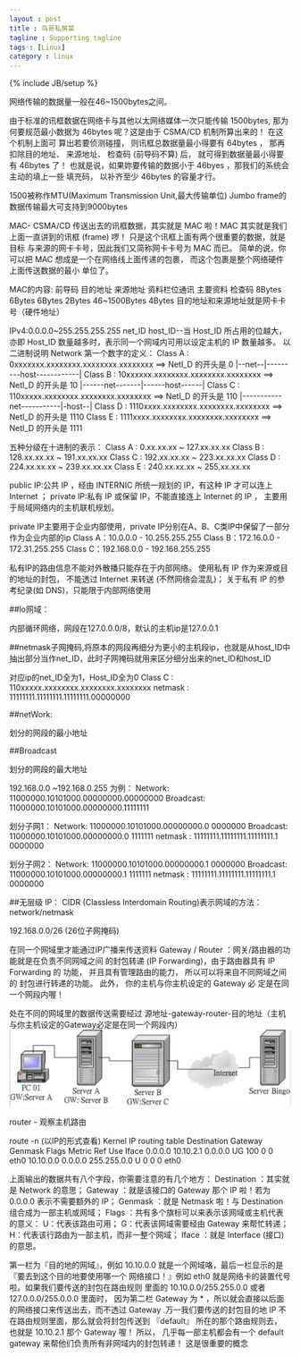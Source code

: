 ```yaml
---
layout : post
title : 鸟哥私房菜
tagline : Supporting tagline
tags : [Linux]
category : linux
---
```

{% include JB/setup %}

网络传输的数据量一般在46~1500bytes之间。 

由于标准的讯框数据在网络卡与其他以太网络媒体一次只能传输 1500bytes,
那为何要规范最小数据为 46bytes 呢？这是由于 CSMA/CD 机制所算出来的！ 在这个机制上面可
算出若要侦测碰撞， 则讯框总数据量最小得要有 64bytes ， 那再扣除目的地址、
来源地址、 检查码 (前导码不算) 后， 就可得到数据量最小得要有 46bytes 了！
也就是说，如果妳要传输的数据小于 46byes ，那我们的系统会主动的填上一些
填充码， 以补齐至少 46bytes 的容量才行。

1500被称作MTU(Maximum Transmission Unit,最大传输单位)
Jumbo frame的数据传输最大可支持到9000bytes

MAC- CSMA/CD 传送出去的讯框数据，其实就是 MAC 啦！MAC 其实就是我们
上面一直讲到的讯框 (frame) 啰！ 只是这个讯框上面有两个很重要的数据，就是目标
与来源的网卡卡号，因此我们又简称网卡卡号为 MAC 而已。 简单的说，你可以把 MAC
想成是一个在网络线上面传递的包裹， 而这个包裹是整个网络硬件上面传送数据的最小
单位了。

MAC的内容:
前导码 目的地址 来源地址 资料栏位通讯 	主要资料 	检查码
8Bytes	6Bytes	  6Bytes    2Bytes	46~1500Bytes 	4Bytes
目的地址和来源地址就是网卡卡号（硬件地址）

IPv4:0.0.0.0~255.255.255.255
net_ID  host_ID--当 Host_ID 所占用的位越大，亦即 Host_ID 数量越多时，表示同一个网域内可用以设定主机的 IP 数量越多。
以二进制说明 Network 第一个数字的定义：
Class A : 0xxxxxxx.xxxxxxxx.xxxxxxxx.xxxxxxxx ==> NetI_D 的开头是 0
	  |--net--|---------host------------|
Class B : 10xxxxxx.xxxxxxxx.xxxxxxxx.xxxxxxxx ==> NetI_D 的开头是 10
  	  |------net-------|------host------|
Class C : 110xxxxx.xxxxxxxx.xxxxxxxx.xxxxxxxx ==> NetI_D 的开头是 110
  	  |-----------net-----------|-host--|
Class D : 1110xxxx.xxxxxxxx.xxxxxxxx.xxxxxxxx ==> NetI_D 的开头是 1110
Class E : 1111xxxx.xxxxxxxx.xxxxxxxx.xxxxxxxx ==> NetI_D 的开头是 1111

五种分级在十进制的表示：
Class A : 0.xx.xx.xx ~ 127.xx.xx.xx
Class B : 128.xx.xx.xx ~ 191.xx.xx.xx
Class C : 192.xx.xx.xx ~ 223.xx.xx.xx
Class D : 224.xx.xx.xx ~ 239.xx.xx.xx
Class E : 240.xx.xx.xx ~ 255.xx.xx.xx

public IP:公共 IP ，经由 INTERNIC 所统一规划的 IP，有这种 IP 才可以连上 Internet ；
private IP:私有 IP 或保留 IP，不能直接连上 Internet 的 IP ， 主要用于局域网络内的主机联机规划。

private IP主要用于企业内部使用，private IP分别在A、B、C类IP中保留了一部分作为企业内部的ip
Class A：10.0.0.0 - 10.255.255.255
Class B：172.16.0.0 - 172.31.255.255
Class C：192.168.0.0 - 192.168.255.255

私有IP的路由信息不能对外散播只能存在于内部网络。
使用私有 IP 作为来源或目的地址的封包， 不能透过 Internet 来转送 (不然网络会混乱)；
关于私有 IP 的参考纪录(如 DNS)，只能限于内部网络使用

##lo网域：

内部循环网络，网段在127.0.0.0/8，默认的主机ip是127.0.0.1

##netmask子网掩码,将原本的网段再细分为更小的主机段ip，也就是从host_ID中抽出部分当作net_ID，此时子网掩码就用来区分细分出来的net_ID和host_ID

对应ip的net_ID全为1，Host_ID全为0
Class C : 110xxxxx.xxxxxxxx.xxxxxxxx.xxxxxxxx
netmask : 11111111.11111111.11111111.00000000 

##netWork:

划分的网段的最小地址

##Broadcast

划分的网段的最大地址

192.168.0.0 ~192.168.0.255 为例：
Network:   11000000.10101000.00000000.00000000
Broadcast: 11000000.10101000.00000000.11111111 

划分子网1：
Network:   11000000.10101000.00000000.0 0000000
Broadcast: 11000000.10101000.00000000.0 1111111 
netmask :  11111111.11111111.11111111.1 0000000

划分子网2：
Network:   11000000.10101000.00000000.1 0000000
Broadcast: 11000000.10101000.00000000.1 1111111
netmask :  11111111.11111111.11111111.1 0000000

##无层级 IP： CIDR (Classless Interdomain Routing)表示网域的方法：network/netmask

192.168.0.0/26  (26位子网掩码)

在同一个网域里才能通过IP广播来传送资料
Gateway / Router ：网关/路由器的功能就是在负责不同网域之间
的封包转递 (IP Forwarding)，由于路由器具有 IP Forwarding 的
功能， 并且具有管理路由的能力， 所以可以将来自不同网域之间的
封包进行转递的功能。 此外， 你的主机与你主机设定的 Gateway 必
定是在同一个网段内喔！ 


处在不同的网域里的数据传送需要经过 源地址-gateway-router-目的地址（主机与你主机设定的Gateway必定是在同一个网段内）
![gateway router](/assets/image/gateway.png)


router - 观察主机路由

route -n (以IP的形式查看)
Kernel IP routing table
Destination     Gateway         Genmask         Flags Metric Ref    Use Iface
0.0.0.0         10.10.2.1       0.0.0.0         UG    100    0        0 eth0
10.10.0.0       0.0.0.0         255.255.0.0     U     0      0        0 eth0

上面输出的数据共有八个字段，你需要注意的有几个地方：
Destination ：其实就是 Network 的意思；
Gateway ：就是该接口的 Gateway 那个 IP 啦！若为 0.0.0.0 表示不需要额外的 IP；
Genmask ：就是 Netmask 啦！与 Destination 组合成为一部主机或网域；
Flags ：共有多个旗标可以来表示该网域或主机代表的意义：
 U：代表该路由可用；
 G：代表该网域需要经由 Gateway 来帮忙转递；
 H：代表该行路由为一部主机，而非一整个网域；
Iface ：就是 Interface (接口) 的意思。


第一栏为『目的地的网域』，例如
10.10.0.0 就是一个网域咯，最后一栏显示的是 『要去到这个目的地要使用哪一个
网络接口！』例如 eth0 就是网络卡的装置代号啦。如果我们要传送的封包在路由规则
里面的 10.10.0.0/255.255.0.0 或者 127.0.0.0/255.0.0.0 里面时， 因为第二栏
Gateway 为 * ，所以就会直接以后面的网络接口来传送出去，而不透过 Gateway .万一我们要传送的封包目的地 IP 不在路由规则里面，那么就会将封包传送到
『default』 所在的那个路由规则去， 也就是 10.10.2.1 那个 Gateway 喔！ 所以，
几乎每一部主机都会有一个 default gateway 来帮他们负责所有非网域内的封包转递！
这是很重要的概念
